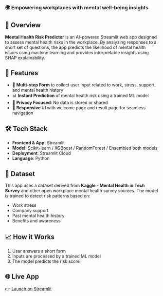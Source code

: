 
### 🌍 Empowering workplaces with mental well-being insights

## 📌 Overview

**Mental Health Risk Predictor** is an AI-powered Streamlit web app designed to assess mental health risks in the workplace. By analyzing responses to a short set of questions, the app predicts the likelihood of mental health issues using machine learning and provides interpretable insights using SHAP explainability.

## 🚀 Features

* 🧾 **Multi-step Form** to collect user input related to work, stress, support, and mental health history
* 📊 **Instant Prediction** of mental health risk using a trained ML model
* 🔐 **Privacy Focused**: No data is stored or shared
* 📱 **Responsive UI** with welcome page and result page for seamless navigation

## 🛠️ Tech Stack

* **Frontend & App**: Streamlit
* **Model**: Scikit-learn / XGBoost / RandomForest / Ensembled both models
* **Deployment**: Streamlit Cloud
* **Language**: Python

## 🧪 Dataset

This app uses a dataset derived from **Kaggle - Mental Health in Tech Survey** and other open workplace mental health survey sources. The model is trained to detect risk patterns based on:

* Work stress
* Company support
* Past mental health history
* Benefits and awareness

## 📈 How it Works

1. User answers a short form
2. Inputs are processed by a trained ML model
3. The model predicts the risk score

## 🌐 Live App

👉 [Launch on Streamlit](https://mental-health-risk-detector-prc9zyaz83kpbrx7xns4hz.streamlit.app/)



